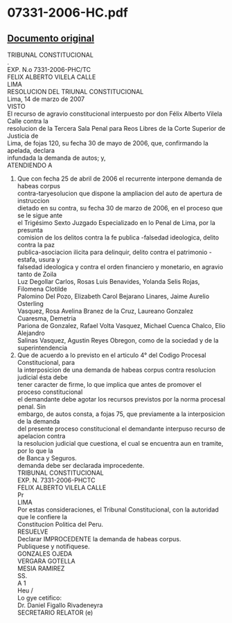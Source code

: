 
07331-2006-HC.pdf
=================
  
[Documento original](https://tc.gob.pe/jurisprudencia/2007/07331-2006-HC.pdf)  
---  
TRIBUNAL CONSTITUCIONAL  
.  
EXP. N.o 7331-2006-PHC/TC  
FELIX ALBERTO VILELA CALLE  
LIMA  
RESOLUCION DEL TRIUNAL CONSTITUCIONAL  
Lima, 14 de marzo de 2007  
VISTO  
El recurso de agravio constitucional interpuesto por don Félix Alberto Vilela Calle contra la  
resolucion de la Tercera Sala Penal para Reos Libres de la Corte Superior de Justicia de  
Lima, de fojas 120, su fecha 30 de mayo de 2006, que, confirmando la apelada, declara  
infundada la demanda de autos; y,  
ATENDIENDO A  
1. Que con fecha 25 de abril de 2006 el recurrente interpone demanda de habeas corpus  
contra-taryesolucion que dispone la ampliacion del auto de apertura de instruccion  
dietado en su contra, su fecha 30 de marzo de 2006, en el proceso que se le sigue ante  
el Trigésimo Sexto Juzgado Especializado en lo Penal de Lima, por la presunta  
comision de los delitos contra la fe publica -falsedad ideologica, delito contra la paz  
publica-asociacion ilicita para delinquir, delito contra el patrimonio -estafa, usura y  
falsedad ideologica y contra el orden financiero y monetario, en agravio tanto de Zoila  
Luz Degollar Carlos, Rosas Luis Benavides, Yolanda Selis Rojas, Filomena Clotilde  
Palomino Del Pozo, Elizabeth Carol Bejarano Linares, Jaime Aurelio Osterling  
Vasquez, Rosa Avelina Branez de la Cruz, Laureano Gonzalez Cuaresma, Demetria  
Pariona de Gonzalez, Rafael Volta Vasquez, Michael Cuenca Chalco, Elio Alejandro  
Salinas Vasquez, Agustin Reyes Obregon, como de la sociedad y de la superintendencia  
2. Que de acuerdo a lo previsto en el articulo 4° del Codigo Procesal Constitucional, para  
la interposicion de una demanda de habeas corpus contra resolucion judicial ésta debe  
tener caracter de firme, lo que implica que antes de promover el proceso constitucional  
el demandante debe agotar los recursos previstos por la norma procesal penal. Sin  
embargo, de autos consta, a fojas 75, que previamente a la interposicion de la demanda  
del presente proceso constitucional el demandante interpuso recurso de apelacion contra  
la resolucion judicial que cuestiona, el cual se encuentra aun en tramite, por lo que la  
de Banca y Seguros.  
demanda debe ser declarada improcedente.  
TRIBUNAL CONSTITUCIONAL  
EXP. N. 7331-2006-PHCTC  
FELIX ALBERTO VILELA CALLE  
Pr  
LIMA  
Por estas consideraciones, el Tribunal Constitucional, con la autoridad que le confiere la  
Constitucion Politica del Peru.  
RESUELVE  
Declarar IMPROCEDENTE la demanda de habeas corpus.  
Publiquese y notifiquese.  
GONZALES OJEDA  
VERGARA GOTELLA  
MESIA RAMIREZ  
SS.  
A 1  
Heu /  
Lo gye cetifico:  
Dr. Daniel Figallo Rivadeneyra  
SECRETARIO RELATOR (e)